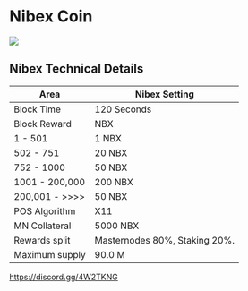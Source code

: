 # Nibex Coin

![](https://cdn.discordapp.com/attachments/462273265902026772/462720650344136705/Nibex-Logo-256.png)


## Nibex Technical Details

| Area | Nibex Setting |
| ------ | ------ |
| Block Time | 120 Seconds |
| Block Reward | NBX |
| 1 - 501 | 1 NBX |
| 502 - 751 | 20 NBX |
| 752 - 1000 | 50 NBX |
| 1001 - 200,000| 200 NBX |
| 200,001 - >>>> | 50 NBX |
| POS Algorithm | X11 |
| MN Collateral | 5000 NBX |
| Rewards split | Masternodes 80%, Staking 20%. 
| Maximum supply | 90.0 M |


https://discord.gg/4W2TKNG
